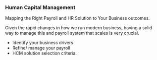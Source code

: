 ### Human Capital Management
Mapping the Right Payroll and HR Solution to Your Business outcomes.

Given the rapid changes in how we run modern business, having a solid way to manage this and payroll system that scales is very crucial.
- Identify your business drivers
- Refine/ manage your payroll 
- HCM solution selection criteria.